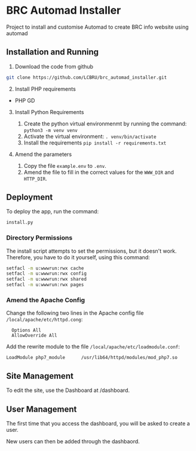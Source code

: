 # BRC Automad Installer

Project to install and customise Automad to create BRC info website using automad

## Installation and Running

1. Download the code from github

```bash
git clone https://github.com/LCBRU/brc_automad_installer.git
```

2. Install PHP requirements

 - PHP GD

3. Install Python Requirements

    1. Create the python virtual environmenmt by running the command: `python3 -m venv venv`
    2. Activate the virtual environment: `. venv/bin/activate`
    3. Install the requirements `pip install -r requirements.txt`

4. Amend the parameters

    1. Copy the file `example.env` to `.env`.
    2. Amend the file to fill in the correct values for the `WWW_DIR` and `HTTP_DIR`.

## Deployment

To deploy the app, run the command:

```bash
install.py
```

### Directory Permissions

The install script attempts to set the permissions, but it doesn't work.
Therefore, you have to do it yourself, using this command:

```bash
setfacl -m u:wwwrun:rwx cache
setfacl -m u:wwwrun:rwx config
setfacl -m u:wwwrun:rwx shared
setfacl -m u:wwwrun:rwx pages
```

### Amend the Apache Config

Change the following two lines in the Apache config file `/local/apache/etc/httpd.cong`:

```
  Options All
  AllowOverride All
```

Add the rewrite module to the file `/local/apache/etc/loadmodule.conf`:

```
LoadModule php7_module      /usr/lib64/httpd/modules/mod_php7.so
```

## Site Management

To edit the site, use the Dashboard at /dashboard.

## User Management

The first time that you access the dashboard, you will be asked to create a user.

New users can then be added through the dashbaord.

